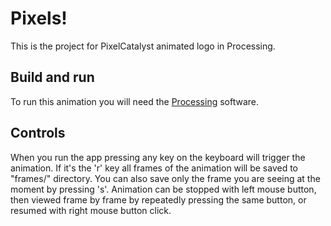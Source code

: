 # Pixels!
This is the project for PixelCatalyst animated logo in Processing.

## Build and run
To run this animation you will need the [Processing](https://processing.org/download/) software.

## Controls
When you run the app pressing any key on the keyboard will trigger the animation. If it's the 'r' key
all frames of the animation will be saved to "frames/" directory. You can also save only the frame you
are seeing at the moment by pressing 's'. Animation can be stopped with left mouse button, then viewed
frame by frame by repeatedly pressing the same button, or resumed with right mouse button click.
